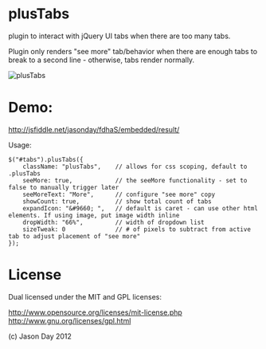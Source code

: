 plusTabs
========

plugin to interact with jQuery UI tabs when there are too many tabs.

Plugin only renders "see more" tab/behavior when there are enough tabs to break to a second line - otherwise, tabs render normally. 

![plusTabs](http://dl.dropbox.com/u/53529463/plusTabs/plusTabs.png "plusTabs")

Demo:
=====

http://jsfiddle.net/jasonday/fdhaS/embedded/result/


Usage:

    $("#tabs").plusTabs({
        className: "plusTabs",    // allows for css scoping, default to .plusTabs
        seeMore: true,            // the seeMore functionality - set to false to manually trigger later
        seeMoreText: "More",      // configure "see more" copy
        showCount: true,          // show total count of tabs
        expandIcon: "&#9660; ",   // default is caret - can use other html elements. If using image, put image width inline
        dropWidth: "66%",         // width of dropdown list
        sizeTweak: 0              // # of pixels to subtract from active tab to adjust placement of "see more"
    });
    
    
    
License
=======
Dual licensed under the MIT and GPL licenses:

http://www.opensource.org/licenses/mit-license.php
http://www.gnu.org/licenses/gpl.html

(c) Jason Day 2012